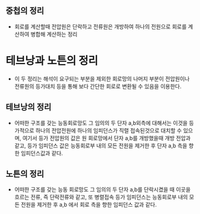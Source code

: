 ## 중첩의 정리
+ 회로를 계산할때 전압원은 단락하고 전류원은 개방하여 하나의 전원으로 회로를 계산하여 병합해 계산하는 정리

# 테브낭과 노튼의 정리
+ 이 두 정리는 해석이 요구되는 부분을 제외한 회로망의 나머지 부분이 전압원이나 전류원의 등가대치 등을 통해 보다 간단한 회로로 변환될 수 있음을 이용한다.
## 테브낭의 정리
+ 어떠한 구조를 갖는 능동회로망도 그 임의의 두 단자 a,b외측에 대해서는 이것을 등가적으로 하나의 전압전원에 하나의 임피던스가 직렬 접속된것으로 대치할 수 있으며, 여기서 등가 전압원의 값은 원 회로망에서 단자 a,b를 개방했을때 개방 전압과 같고, 등가 임피던스 값은 능동회로부 내의 모든 전원을 제거한 후 단자 a,b 측을 향한 임피던스값과 같다.
## 노튼의 정리
+ 어떠한 구조를 갖는 능동 회로망도 그 임의의 두 단자 a,b를 단락시켰을 때 이곳을 흐르는 전류, 즉 단락전류와 같고, 또 병렬접속 등가 임피던스는 능동회로부 내의 모든 전원을 제거한 후 a,b 에서 회로 측을 향한 임피던스 값과 같다.
